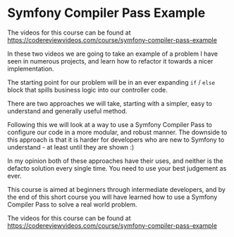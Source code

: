 # Symfony Compiler Pass Example

The videos for this course can be found at https://codereviewvideos.com/course/symfony-compiler-pass-example

In these two videos we are going to take an example of a problem I have seen in numerous projects, and learn how to refactor it towards a nicer implementation.

The starting point for our problem will be in an ever expanding `if` / `else` block that spills business logic into our controller code.

There are two approaches we will take, starting with a simpler, easy to understand and generally useful method.

Following this we will look at a way to use a Symfony Compiler Pass to configure our code in a more modular, and robust manner. The downside to this approach is that it is harder for developers who are new to Symfony to understand - at least until they are shown :)

In my opinion both of these approaches have their uses, and neither is the defacto solution every single time. You need to use your best judgement as ever.

This course is aimed at beginners through intermediate developers, and by the end of this short course you will have learned how to use a Symfony Compiler Pass to solve a real world problem.

The videos for this course can be found at https://codereviewvideos.com/course/symfony-compiler-pass-example

